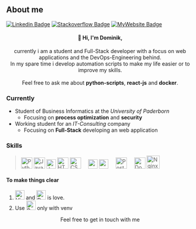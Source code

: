 <!--
**hrdominik/hrdominik** is a ✨ _special_ ✨ repository because its `README.md` (this file) appears on your GitHub profile.
-->
## About me
[![Linkedin Badge](https://img.shields.io/badge/-LinkedIn-0e76a8?logo=Linkedin&logoColor=white)](https://linkedin.com/in/dominik-hoehr)
[![Stackoverflow Badge](https://img.shields.io/badge/Stackoverflow-222426?logo=Stackoverflow&logoColor=f48024)](https://stackoverflow.com/users/16983494)
[![MyWebsite Badge](https://img.shields.io/badge/My-Website-FFB900)](https://dominik.hoehr.net)

<h4 align=center>👋 Hi, I'm Dominik,</h4>
<p align=center>
currently i am a student and Full-Stack developer with a focus on web applications and the DevOps-Engineering behind. <br />
In my spare time i develop automation scripts to make my life easier or to improve my skills.
<br /><br />
Feel free to ask me about <b>python-scripts</b>, <b>react-js</b> and <b>docker</b>.
</p>

### Currently 
* Student of Business Informatics at the *University of Paderborn*
   * Focusing on **process optimization** and **security**
* Working student for an *IT-Consulting* company
   * Focusing on **Full-Stack** developing an web application

### Skills
> <img src="https://dominik.hoehr.net/assets/images/python.svg" alt="Python" height="30" /> <img src="https://dominik.hoehr.net/assets/images/java.svg" alt="Java" height="30" /> <img src="https://dominik.hoehr.net/assets/images/javascript.svg" alt="JavaScript" height="25" /> <img src="https://dominik.hoehr.net/assets/images/html5.svg" alt="HTML 5" height="30" /> <img src="https://dominik.hoehr.net/assets/images/css3.svg" alt="CSS 3" height="30" /> &nbsp;&nbsp;&nbsp; <img src="https://dominik.hoehr.net/assets/images/react.svg" alt="react" height="25" /> <img src="https://dominik.hoehr.net/assets/images/redux.svg" alt="redux" height="25" /> &nbsp;&nbsp;&nbsp; <img src="https://dominik.hoehr.net/assets/images/postgresql.svg" alt="PostgreSQL" height="30" /> &nbsp;&nbsp;&nbsp; <img src="https://dominik.hoehr.net/assets/images/docker.svg" alt="Docker and Docker Compose" height="30" /> <img src="https://dominik.hoehr.net/assets/images/nginx.svg" alt="Nginx" height="35" />

#### To make things clear
1. <img src="https://dominik.hoehr.net/assets/images/vscode.svg" alt="Visual Studio Code" height="25" /> and <img src="https://dominik.hoehr.net/assets/images/docker.svg" alt="Docker and Docker Compose" height="25" /> is love. <br/>
1. Use <img src="https://dominik.hoehr.net/assets/images/python.svg" alt="Python" height="25" /> only with venv

<p align=center>Feel free to get in touch with me</p>
